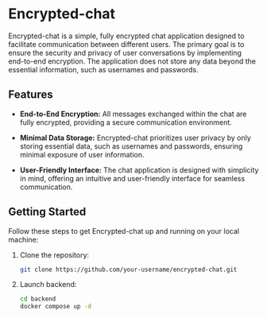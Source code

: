 # Encrypted-chat

Encrypted-chat is a simple, fully encrypted chat application designed to facilitate communication between different users. The primary goal is to ensure the security and privacy of user conversations by implementing end-to-end encryption. The application does not store any data beyond the essential information, such as usernames and passwords.

## Features

-   **End-to-End Encryption:** All messages exchanged within the chat are fully encrypted, providing a secure communication environment.
-   **Minimal Data Storage:** Encrypted-chat prioritizes user privacy by only storing essential data, such as usernames and passwords, ensuring minimal exposure of user information.

-   **User-Friendly Interface:** The chat application is designed with simplicity in mind, offering an intuitive and user-friendly interface for seamless communication.

## Getting Started

Follow these steps to get Encrypted-chat up and running on your local machine:

1. Clone the repository:

    ```bash
    git clone https://github.com/your-username/encrypted-chat.git
    ```

2. Launch backend:

    ```bash
    cd backend
    docker compose up -d
    ```
